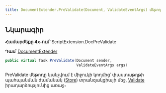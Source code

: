 ```yaml
---
title: DocumentExtender.PreValidate(Document, ValidateEventArgs) մեթոդ
---
```


## Նկարագիր

**Համարժեքը 4x-ում՝** ScriptExtension.DocPreValidate

**Դաս՝** [DocumentExtender](../document_extender.md)

```c#
public virtual Task PreValidate(Document sender, 
                                ValidateEventArgs args)
```

PreValidate մեթոդը կանչվում է միջուկի կողմից՝ փաստաթղթի պահպանման ժամանակ ([Store](https://armsoft.github.io/as4x-docs/HTM/ProgrGuide/Functions/ASDOC/Store.html)) տրանզակցիայի մեջ, [Validate](https://armsoft.github.io/as4x-docs/HTM/ProgrGuide/ScriptProcs/Validate.html) իրադարձությունից առաջ։

